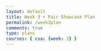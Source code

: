 ```yaml
---
layout: default
title: Week 3 + Pair Showcase Plan
permalink: /week3plan
comments: true
type: plans
courses: { csa: {week: 3} }
---
```



